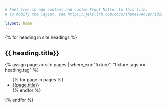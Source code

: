 ```yaml
---
# Feel free to add content and custom Front Matter to this file.
# To modify the layout, see https://jekyllrb.com/docs/themes/#overriding-theme-defaults

layout: home
---
```



{% for heading in site.headings %}
<h2>{{ heading.title}}</h2>
{% assign pages = site.pages | where_exp:"fixture", "fixture.tags == heading.tag" %}
<ul>
{% for page in pages %}
    <li><a href="{{page.url |absolute_url}}">{{page.title}}</a></li>
{% endfor %}
</ul>
{% endfor %}
